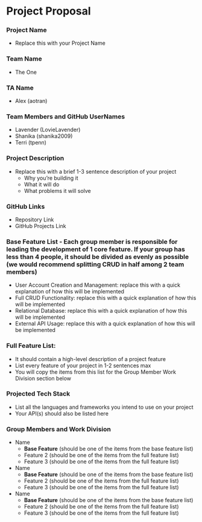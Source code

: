 # Project Proposal
### Project Name
- Replace this with your Project Name

### Team Name
- The One

### TA Name
- Alex (aotran)

### Team Members and GitHub UserNames
- Lavender (LovieLavender)
- Shanika (shanika2009)
- Terri (tpenn)

### Project Description
- Replace this with a brief 1-3 sentence description of your project
  * Why you’re building it
  * What it will do
  * What problems it will solve

### GitHub Links
- Repository Link
- GitHub Projects Link

### Base Feature List - Each group member is responsible for leading the development of 1 core feature. If your group has less than 4 people, it should be divided as evenly as possible (we would recommend splitting CRUD in half among 2 team members)
- User Account Creation and Management: replace this with a quick explanation of how this will be implemented
- Full CRUD Functionality: replace this with a quick explanation of how this will be implemented
- Relational Database: replace this with a quick explanation of how this will be implemented
- External API Usage: replace this with a quick explanation of how this will be implemented

### Full Feature List:
- It should contain a high-level description of a project feature
- List every feature of your project in 1-2 sentences max
- You will copy the items from this list for the Group Member Work Division section below

### Projected Tech Stack
- List all the languages and frameworks you intend to use on your project
- Your API(s) should also be listed here

### Group Members and Work Division
- Name
  * **Base Feature** (should be one of the items from the base feature list)
  * Feature 2 (should be one of the items from the full feature list)
  * Feature 3 (should be one of the items from the full feature list)
- Name
  * **Base Feature** (should be one of the items from the base feature list)
  * Feature 2 (should be one of the items from the full feature list)
  * Feature 3 (should be one of the items from the full feature list)
- Name
  * **Base Feature** (should be one of the items from the base feature list)
  * Feature 2 (should be one of the items from the full feature list)
  * Feature 3 (should be one of the items from the full feature list)
